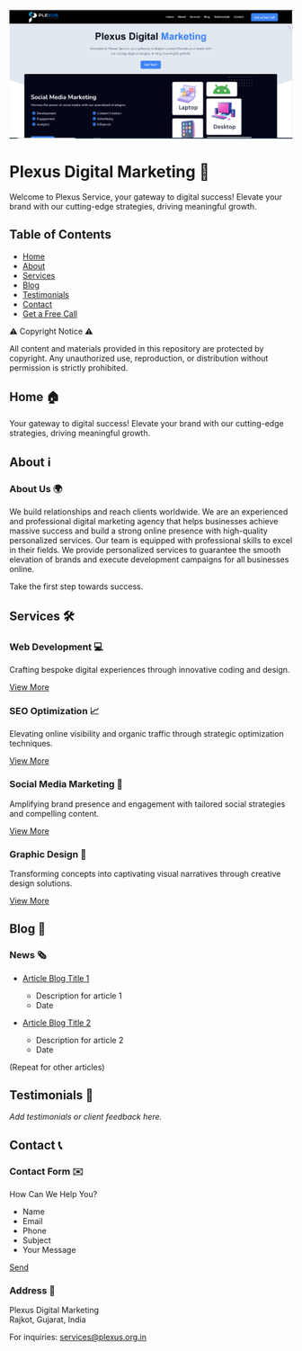 <!-- Logo -->
<p align="center">
  <img src="https://github.com/mishuk09/Digital_marketing/blob/main/public/a.PNG" alt="Plexus Digital Marketing">
</p>

# Plexus Digital Marketing 🚀

Welcome to Plexus Service, your gateway to digital success! Elevate your brand with our cutting-edge strategies, driving meaningful growth.

## Table of Contents

- [Home](#home)
- [About](#about)
- [Services](#services)
- [Blog](#blog)
- [Testimonials](#testimonials)
- [Contact](#contact)
- [Get a Free Call](#get-a-free-call)

⚠️ Copyright Notice ⚠️

All content and materials provided in this repository are protected by copyright. Any unauthorized use, reproduction, or distribution without permission is strictly prohibited.

## Home 🏠

Your gateway to digital success! Elevate your brand with our cutting-edge strategies, driving meaningful growth.

## About ℹ️

### About Us 🌍

We build relationships and reach clients worldwide. We are an experienced and professional digital marketing agency that helps businesses achieve massive success and build a strong online presence with high-quality personalized services. Our team is equipped with professional skills to excel in their fields. We provide personalized services to guarantee the smooth elevation of brands and execute development campaigns for all businesses online.

Take the first step towards success.

## Services 🛠️

### Web Development 💻

Crafting bespoke digital experiences through innovative coding and design.

[View More](WEB_DEVELOPMENT_URL)

### SEO Optimization 📈

Elevating online visibility and organic traffic through strategic optimization techniques.

[View More](SEO_OPTIMIZATION_URL)

### Social Media Marketing 📱

Amplifying brand presence and engagement with tailored social strategies and compelling content.

[View More](SOCIAL_MEDIA_MARKETING_URL)

### Graphic Design 🎨

Transforming concepts into captivating visual narratives through creative design solutions.

[View More](GRAPHIC_DESIGN_URL)

## Blog 📰

### News 🗞️

- [Article Blog Title 1](BLOG_ARTICLE_1_URL)
  - Description for article 1
  - Date

- [Article Blog Title 2](BLOG_ARTICLE_2_URL)
  - Description for article 2
  - Date

(Repeat for other articles)

## Testimonials 🌟

*Add testimonials or client feedback here.*

## Contact 📞

### Contact Form ✉️

How Can We Help You?

- Name
- Email
- Phone
- Subject
- Your Message

[Send](MAILTO_LINK_OR_FORM_SUBMISSION)

### Address 📍

Plexus Digital Marketing  
Rajkot, Gujarat, India

For inquiries: [services@plexus.org.in](mailto:services@plexus.org.in)
